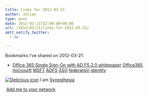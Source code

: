 ```yaml
---
title: Links for 2012-03-21
author: Julian
type: post
date: 2012-03-21T22:00:00+00:00
url: /2012/03/21/links-for-2012-03-21/
aktt_notify_twitter:
  - no

---
```

Bookmarks I&#8217;ve shared on 2012-03-21:

  * [Office 365 Single Sign-On with AD FS 2.0 whitepaper][1] 
    [Office365][2] [microsoft][3] [MSFT][4] [ADFS][5] [SSO][6] [federation][7] [identity][8] </li> </ul> 
    
    <p class="deliciouslink">
      <a href="http://del.icio.us/synesthesia" title="See all my bookmarks on del.icio.us"><img src="https://www.synesthesia.co.uk/images/deliciousicon.jpg" alt="Delicious icon" /></a>&nbsp;I am <a href="http://del.icio.us/synesthesia" title="See all my bookmarks on del.icio.us">Synesthesia</a>
    </p>
    
    <p class="deliciouslink">
      <a href="http://del.icio.us/network?add=synesthesia" title="Add me to your del.icio.us network"><img src="https://www.synesthesia.co.uk/images/add.gif" alt="" /></a>&nbsp;<a href="http://del.icio.us/network?add=synesthesia" title="Add me to your del.icio.us network">Add me to your network</a>
    </p>

 [1]: http://www.microsoft.com/download/en/details.aspx?id=28971
 [2]: http://www.delicious.com/synesthesia/Office365
 [3]: http://www.delicious.com/synesthesia/microsoft
 [4]: http://www.delicious.com/synesthesia/MSFT
 [5]: http://www.delicious.com/synesthesia/ADFS
 [6]: http://www.delicious.com/synesthesia/SSO
 [7]: http://www.delicious.com/synesthesia/federation
 [8]: http://www.delicious.com/synesthesia/identity